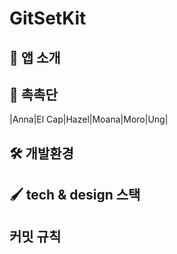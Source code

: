 #  GitSetKit

## 📱 앱 소개


## 🍪  촉촉단

|Anna|El Cap|Hazel|Moana|Moro|Ung|


## 🛠  개발환경

## 🖌️ tech & design 스택

##  커밋 규칙


